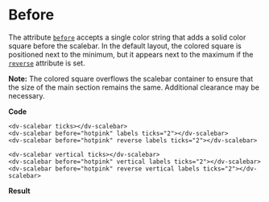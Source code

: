 # Before

The attribute [`before`](/docs/before) accepts a single color string that adds a solid color square before the scalebar. In the default layout, the colored square is positioned next to the minimum, but it appears next to the maximum if the [`reverse`](/docs/reverse) attribute is set.

**Note:** The colored square overflows the scalebar container to ensure that the size of the main section remains the same. Additional clearance may be necessary.

**Code**
```html{4}
<dv-scalebar ticks></dv-scalebar>
<dv-scalebar before="hotpink" labels ticks="2"></dv-scalebar>
<dv-scalebar before="hotpink" reverse labels ticks="2"></dv-scalebar>

<dv-scalebar vertical ticks></dv-scalebar>
<dv-scalebar before="hotpink" vertical labels ticks="2"></dv-scalebar>
<dv-scalebar before="hotpink" reverse vertical labels ticks="2"></dv-scalebar>
```

**Result**
<div class="row">
<div class="col">
<dv-scalebar ticks colors="#bbb,#444"></dv-scalebar>
<dv-scalebar before="hotpink" labels ticks="2" colors="#bbb,#444"></dv-scalebar>
<dv-scalebar before="hotpink" reverse labels ticks="2" colors="#bbb,#444"></dv-scalebar>
</div>
<div class="row">
<dv-scalebar vertical ticks colors="#bbb,#444"></dv-scalebar>
<dv-scalebar before="hotpink" vertical labels ticks="2" colors="#bbb,#444"></dv-scalebar>
<dv-scalebar before="hotpink" reverse vertical labels ticks="2" colors="#bbb,#444"></dv-scalebar>
</div>
</div>